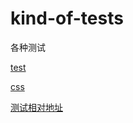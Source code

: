 # kind-of-tests
各种测试

[test](/test.md#段落和换行)

[css](../_static/css/mytheme.css)

[测试相对地址](/test.html)
